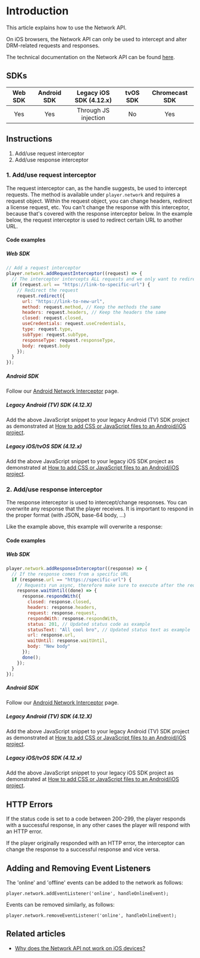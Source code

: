 # Introduction

This article explains how to use the Network API.

On iOS browsers, the Network API can only be used to intercept and alter DRM-related requests and responses.

The technical documentation on the Network API can be found [here](pathname:///theoplayer/v4/api-reference/web/interfaces/Network.html).

## SDKs

| Web SDK | Android SDK | Legacy iOS SDK (4.12.x) | tvOS SDK | Chromecast SDK |
| :-----: | :---------: | :---------------------: | :------: | :------------: |
|   Yes   |     Yes     |  Through JS injection   |    No    |      Yes       |

## Instructions

1. Add/use request interceptor
2. Add/use response interceptor

### 1. Add/use request interceptor

The request interceptor can, as the handle suggests, be used to intercept requests. The method is available under `player.network` and requires a request object. Within the request object, you can change headers, redirect a license request, etc. You can't change the response with this interceptor, because that's covered with the response interceptor below.
In the example below, the request interceptor is used to redirect certain URL to another URL.

#### Code examples

##### Web SDK

```js
// Add a request interceptor
player.network.addRequestInterceptor((request) => {
  // The interceptor intercepts ALL requests and we only want to redirect one specific url
  if (request.url == "https://link-to-specific-url") {
    // Redirect the request
    request.redirect({
      url: "https://link-to-new-url",
      method: request.method, // Keep the methods the same
      headers: request.headers, // Keep the headers the same
      closed: request.closed,
      useCredentials: request.useCredentials,
      type: request.type,
      subType: request.subType,
      responseType: request.responseType,
      body: request.body
    });
  }
});
```

##### Android SDK

Follow our [Android Network Interceptor](02-android-network-interceptor.md) page.

##### Legacy Android (TV) SDK (4.12.X)

Add the above JavaScript snippet to your legacy Android (TV) SDK project as demonstrated at [How to add CSS or JavaScript files to an Android/iOS project](../../faq/01-how-to-add-css-or-javascript-files-to-android-ios.md).

##### Legacy iOS/tvOS SDK (4.12.x)

Add the above JavaScript snippet to your legacy iOS SDK project as demonstrated at [How to add CSS or JavaScript files to an Android/iOS project](../../faq/01-how-to-add-css-or-javascript-files-to-android-ios.md).

### 2. Add/use response interceptor

The response interceptor is used to intercept/change responses. You can overwrite any response that the player receives. It is important to respond in the proper format (with JSON, base-64 body, ...)

Like the example above, this example will overwrite a response:

#### Code examples

##### Web SDK

```js
player.network.addResponseInterceptor((response) => {
  // If the response comes from a specific URL
  if (response.url == "https://specific-url") {
    // Requests run async, therefore make sure to execute after the request is finished
    response.waitUntil((done) => {
      response.respondWith({
        closed: response.closed,
        headers: response.headers,
        request: response.request,
        respondWith: response.respondWith,
        status: 201, // Updated status code as example
        statusText: "All cool bro", // Updated status text as example
        url: response.url,
        waitUntil: response.waitUntil,
        body: "New body"
      });
      done();
    });
  }
});
```

##### Android SDK

Follow our [Android Network Interceptor](02-android-network-interceptor.md) page.

##### Legacy Android (TV) SDK (4.12.X)

Add the above JavaScript snippet to your legacy Android (TV) SDK project as demonstrated at [How to add CSS or JavaScript files to an Android/iOS project](../../faq/01-how-to-add-css-or-javascript-files-to-android-ios.md).

##### Legacy iOS/tvOS SDK (4.12.x)

Add the above JavaScript snippet to your legacy iOS SDK project as demonstrated at [How to add CSS or JavaScript files to an Android/iOS project](../../faq/01-how-to-add-css-or-javascript-files-to-android-ios.md).

## HTTP Errors

If the status code is set to a code between 200-299, the player responds with a successful response, in any other cases the player will respond with an HTTP error.

If the player originally responded with an HTTP error, the interceptor can change the response to a successful response and vice versa.

## Adding and Removing Event Listeners

The 'online' and 'offline' events can be added to the network as follows:

`player.network.addEventListener('online', handleOnlineEvent);`

Events can be removed similarly, as follows:

`player.network.removeEventListener('online', handleOnlineEvent);`

## Related articles

- [Why does the Network API not work on iOS devices?](../../faq/05-why-does-network-api-not-work-on-ios-devices.md)
